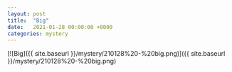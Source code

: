 ```yaml
---
layout: post
title:  "Big"
date:   2021-01-28 00:00:00 +0000
categories: mystery
---
```


[![Big]({{ site.baseurl }}/mystery/210128%20-%20big.png)]({{ site.baseurl }}/mystery/210128%20-%20big.png)


